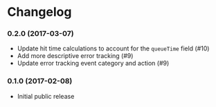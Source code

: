 # Changelog

### 0.2.0 (2017-03-07)

- Update hit time calculations to account for the `queueTime` field (#10)
- Add more descriptive error tracking (#9)
- Update error tracking event category and action (#9)

### 0.1.0 (2017-02-08)

- Initial public release
